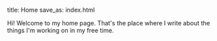 title: Home
save_as: index.html

Hi! Welcome to my home page. That's the place where I write about the things I'm working on in my free time.

